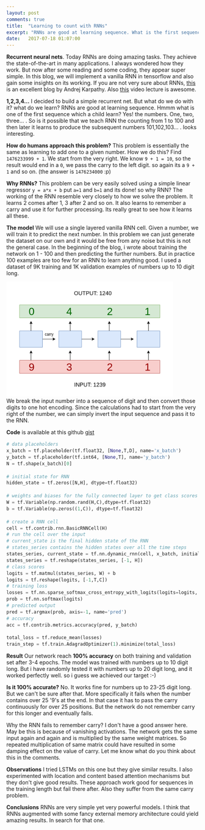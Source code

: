 ```yaml
---
layout: post
comments: true
title:  "Learning to count with RNNs"
excerpt: "RNNs are good at learning sequence. What is the first sequence that we learnt? um ah A B C D.. na 1 2 3 4..."
date:   2017-07-18 01:07:00
---
```


**Recurrent neural nets**. Today RNNs are doing amazing tasks. They achieve the state-of-the-art in many applications. I always wondered how they work. But now after some reading and some coding, they appear super simple. In this blog, we will implement a vanilla RNN in tensorflow and also gain some insights on its working. If you are not very sure about RNNs, [this](http://karpathy.github.io/2015/05/21/rnn-effectiveness/) is an excellent blog by Andrej Karpathy. Also [this](https://www.youtube.com/watch?v=yCC09vCHzF8) video lecture is awesome.

<!--
**What exactly are RNNs?** I strongly recommend reading this great [blog](http://karpathy.github.io/2015/05/21/rnn-effectiveness/) by Andrej Karpathy.
-->

**1,2,3,4...** I decided to build a simple recurrent net. But what do we do with it? what do we learn? RNNs are good at learning sequence. Hmmm what is one of the first sequence which a child learn? Yes! the numbers. One, two, three... . So is it possible that we teach RNN the counting from 1 to 100 and then later it learns to produce the subsequent numbers 101,102,103... . looks interesting.

**How do humans approach this problem?**
This problem is essentially the same as learning to add one to a given number. How we do this? Find `1476233999 + 1`. We start from the very right. We know `9 + 1 = 10`, so the result would end in a `0`, we pass the carry to the left digit. so again its a `9 + 1` and so on. (the answer is `1476234000` :p)

**Why RNNs?** This problem can be very easily solved using a simple linear regressor `y = a*x + b` put `a=1` and `b=1` and its done! so why RNN? The working of the RNN resemble very closely to how we solve the problem. It learns 2 comes after 1, 3 after 2 and so on. It also learns to remember a carry and use it for further processing. Its really great to see how it learns all these.

**The model** We will use a single layered vanilla RNN cell. Given a number, we will train it to predict the next number. In this problem we can just generate the dataset on our own and it would be free from any noise but this is not the general case. In the beginning of the blog, i wrote about training the network on 1 - 100 and then predicting the further numbers. But in practice 100 examples are too few for an RNN to learn anything good. I used a dataset of 9K training and 1K validation examples of numbers up to 10 digit long.
<div class="imgcap">
<img src="/assets/digit-rnn/rnn.png" height="300px">
</div>
We break the input number into a sequence of digit and then convert those digits to one hot encoding. Since the calculations had to start from the very right of the number, we can simply invert the input sequence and pass it to the RNN.

**Code**
is available at this github [gist](https://gist.github.com/gv22ga/e48b6868225b8ff06010a31f93319c18)
```python
# data placeholders
x_batch = tf.placeholder(tf.float32, [None,T,D], name='x_batch')
y_batch = tf.placeholder(tf.int64, [None,T], name='y_batch')
N = tf.shape(x_batch)[0]

# initial state for RNN
hidden_state = tf.zeros([N,H], dtype=tf.float32)

# weights and biases for the fully connected layer to get class scores
W = tf.Variable(np.random.rand(H,C),dtype=tf.float32)
b = tf.Variable(np.zeros((1,C)), dtype=tf.float32)

# create a RNN cell
cell = tf.contrib.rnn.BasicRNNCell(H)
# run the cell over the input
# current_state is the final hidden state of the RNN
# states_series contains the hidden states over all the time steps
states_series, current_state = tf.nn.dynamic_rnn(cell, x_batch, initial_state=hidden_state)
states_series = tf.reshape(states_series, [-1, H])
# class scores
logits = tf.matmul(states_series, W) + b
logits = tf.reshape(logits, [-1,T,C])
# training loss
losses = tf.nn.sparse_softmax_cross_entropy_with_logits(logits=logits, labels=y_batch)
prob = tf.nn.softmax(logits)
# predicted output
pred = tf.argmax(prob, axis=-1, name='pred')
# accuracy
acc = tf.contrib.metrics.accuracy(pred, y_batch)

total_loss = tf.reduce_mean(losses)
train_step = tf.train.AdagradOptimizer(1).minimize(total_loss)
```
**Result** Our network reach **100% accuracy** on both training and validation set after 3-4 epochs. The model was trained with numbers up to 10 digit long. But i have randomly tested it with numbers up to 20 digit long, and it worked perfectly well. so i guess we achieved our target :-)

**Is it 100% accurate?** No. It works fine for numbers up to 23-25 digit long. But we can't be sure after that. More specifically it fails when the number contains over 25 '9's at the end. In that case it has to pass the carry continuously for over 25 positions. But the network do not remember carry for this longer and eventually fails.

Why the RNN fails to remember carry? I don't have a good answer here. May be this is because of vanishing activations. The network gets the same input again and again and is multiplied by the same weight matrices. So repeated multiplication of same matrix could have resulted in some damping effect on the value of carry. Let me know what do you think about this in the comments.

**Observations**
I tried LSTMs on this one but they give similar results. I also experimented with location and content based attention mechanisms but they don't give good results. These approach work good for sequences in the training length but fail there after. Also they suffer from the same carry problem.

**Conclusions**
RNNs are very simple yet very powerful models. I think that RNNs augmented with some fancy external memory architecture could yield amazing results. In search for that one.


